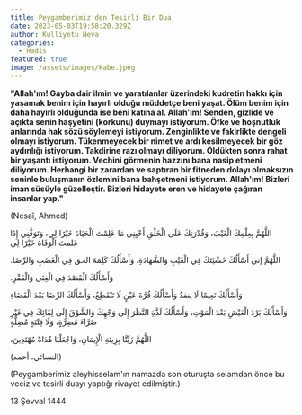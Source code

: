 ```yaml
---
title: Peygamberimiz'den Tesirli Bir Dua
date: 2023-05-03T19:58:20.329Z
author: Kulliyetu Neva
categories:
  - Hadis
featured: true
image: /assets/images/kabe.jpeg
---
```

**"Allah'ım! Gayba dair ilmin ve yaratılanlar üzerindeki kudretin hakkı için yaşamak benim için hayırlı olduğu müddetçe beni yaşat. Ölüm benim için daha hayırlı olduğunda ise beni katına al. Allah'ım! Senden, gizlide ve açıkta senin haşyetini (korkunu) duymayı istiyorum. Öfke ve hoşnutluk anlarında hak sözü söylemeyi istiyorum. Zenginlikte ve fakirlikte dengeli olmayı istiyorum. Tükenmeyecek bir nimet ve ardı kesilmeyecek bir göz aydınlığı istiyorum. Takdirine razı olmayı** [](<>)**diliyorum. Öldükten sonra rahat bir yaşantı istiyorum. Vechini görmenin hazzını bana nasip etmeni diliyorum. Herhangi bir zarardan ve saptıran bir fitneden dolayı olmaksızın seninle buluşmanın özlemini bana bahşetmeni istiyorum. Allah'ım! Bizleri iman süsüyle güzelleştir. Bizleri hidayete eren ve hidayete çağıran insanlar yap."** 

(Nesaî, Ahmed) 

اللَّهُمَّ بِعِلْمِكَ الْغَيْبَ، وَقُدْرَتِكَ عَلَى الْخَلْقِ أَحْيِنِي مَا عَلِمْتَ الْحَيَاةَ خَيْرًا لِي، وَتَوَفَّنِي إِذَا عَلمتَ الْوَفَاةَ خَيْرًا لِي

.اللَّهُمَّ إني أَسْأَلُكَ خَشْيَتَكَ فِي الْغَيْبِ وَالشَّهَادَةِ، وَأَسْأَلُكَ كَلِمَةَ الحق فِي الْغَضَبِ وَالرِّضَا

.وَأَسْأَلُكَ الْقَصْدَ فِي الْغِنَى وَالْفَقْرِ

وَأَسْأَلُكَ نَعِيمًا لَا ينفدُ وَأَسْأَلُكَ قُرَّةَ عَيْنٍ لَا تَنْقَطِعُ، وَأَسْأَلُكَ الرِّضَا بَعْدَ الْقَضَاءِ

وَأَسْأَلُكَ بَرْدَ الْعَيْشِ بَعْدَ الْمَوْتِ، وَأَسْأَلُكَ لَذَّةِ النَّظَرَ إِلَى وَجْهِكَ وَالشَّوْقَ إِلَى لِقَائِكَ فِي غَيْرِ ضَرَّاءَ مُضِرَّةٍ، وَلَا فِتْنَةٍ مُضِلَّةٍ

،اللَّهُمَّ زَيِّنَّا بِزِينَةِ الْإِيمَانِ، وَاجْعَلْنَا هُدَاةً مُهْتَدِينَ

(النسائي، أحمد)

(Peygamberimiz aleyhisselam'ın namazda son oturuşta selamdan önce bu veciz ve tesirli duayı yaptığı rivayet edilmiştir.)

13 Şevval 1444